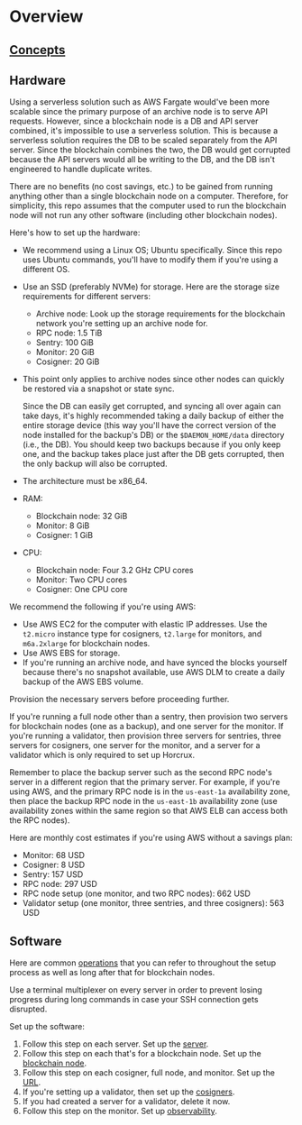 # Overview

## [Concepts](concepts.md)

## Hardware

Using a serverless solution such as AWS Fargate would've been more scalable since the primary purpose of an archive node is to serve API requests. However, since a blockchain node is a DB and API server combined, it's impossible to use a serverless solution. This is because a serverless solution requires the DB to be scaled separately from the API server. Since the blockchain combines the two, the DB would get corrupted because the API servers would all be writing to the DB, and the DB isn't engineered to handle duplicate writes.

There are no benefits (no cost savings, etc.) to be gained from running anything other than a single blockchain node on a computer. Therefore, for simplicity, this repo assumes that the computer used to run the blockchain node will not run any other software (including other blockchain nodes).

Here's how to set up the hardware:

- We recommend using a Linux OS; Ubuntu specifically. Since this repo uses Ubuntu commands, you'll have to modify them if you're using a different OS.
- Use an SSD (preferably NVMe) for storage. Here are the storage size requirements for different servers:
  - Archive node: Look up the storage requirements for the blockchain network you're setting up an archive node for.
  - RPC node: 1.5 TiB
  - Sentry: 100 GiB
  - Monitor: 20 GiB
  - Cosigner: 20 GiB
- This point only applies to archive nodes since other nodes can quickly be restored via a snapshot or state sync.

  Since the DB can easily get corrupted, and syncing all over again can take days, it's highly recommended taking a daily backup of either the entire storage device (this way you'll have the correct version of the node installed for the backup's DB) or the `$DAEMON_HOME/data` directory (i.e., the DB). You should keep two backups because if you only keep one, and the backup takes place just after the DB gets corrupted, then the only backup will also be corrupted.

- The architecture must be x86_64.
- RAM:
  - Blockchain node: 32 GiB
  - Monitor: 8 GiB
  - Cosigner: 1 GiB
- CPU:
  - Blockchain node: Four 3.2 GHz CPU cores
  - Monitor: Two CPU cores
  - Cosigner: One CPU core

We recommend the following if you're using AWS:

- Use AWS EC2 for the computer with elastic IP addresses. Use the `t2.micro` instance type for cosigners, `t2.large` for monitors, and `m6a.2xlarge` for blockchain nodes.
- Use AWS EBS for storage.
- If you're running an archive node, and have synced the blocks yourself because there's no snapshot available, use AWS DLM to create a daily backup of the AWS EBS volume.

Provision the necessary servers before proceeding further.

If you're running a full node other than a sentry, then provision two servers for blockchain nodes (one as a backup), and one server for the monitor. If you're running a validator, then provision three servers for sentries, three servers for cosigners, one server for the monitor, and a server for a validator which is only required to set up Horcrux.

Remember to place the backup server such as the second RPC node's server in a different region that the primary server. For example, if you're using AWS, and the primary RPC node is in the `us-east-1a` availability zone, then place the backup RPC node in the `us-east-1b` availability zone (use availability zones within the same region so that AWS ELB can access both the RPC nodes).

Here are monthly cost estimates if you're using AWS without a savings plan:

- Monitor: 68 USD
- Cosigner: 8 USD
- Sentry: 157 USD
- RPC node: 297 USD
- RPC node setup (one monitor, and two RPC nodes): 662 USD
- Validator setup (one monitor, three sentries, and three cosigners): 563 USD

## Software

Here are common [operations](blockchain-node-operations.md) that you can refer to throughout the setup process as well as long after that for blockchain nodes.

Use a terminal multiplexer on every server in order to prevent losing progress during long commands in case your SSH connection gets disrupted.

Set up the software:

1. Follow this step on each server. Set up the [server](server-setup.md).
2. Follow this step on each that's for a blockchain node. Set up the [blockchain node](blockchain-node-setup.md).
3. Follow this step on each cosigner, full node, and monitor. Set up the [URL](url-setup.md).
4. If you're setting up a validator, then set up the [cosigners](cosigner-setup.md).
5. If you had created a server for a validator, delete it now.
6. Follow this step on the monitor. Set up [observability](observability/observability.md).

